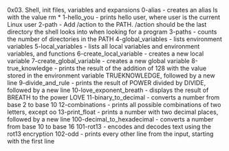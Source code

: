 0x03. Shell, init files, variables and expansions
0-alias - creates an alias ls with the value rm *
1-hello_you - prints hello user, where user is the current Linux user
2-path - Add /action to the PATH. /action should be the last directory the shell looks into when looking for a program
3-paths - counts the number of directories in the PATH
4-global_variables - lists environment variables
5-local_variables - lists all local variables and environment variables, and functions
6-create_local_variable - creates a new local variable
7-create_global_variable - creates a new global variable
8-true_knowledge - prints the result of the addition of 128 with the value stored in the environment variable TRUEKNOWLEDGE, followed by a new line
9-divide_and_rule - prints the result of POWER divided by DIVIDE, followed by a new line
10-love_exponent_breath - displays the result of BREATH to the power LOVE
11-binary_to_decimal - converts a number from base 2 to base 10
12-combinations - prints all possible combinations of two letters, except oo
13-print_float - prints a number with two decimal places, followed by a new line
100-decimal_to_hexadecimal - converts a number from base 10 to base 16
101-rot13 - encodes and decodes text using the rot13 encryption
102-odd - prints every other line from the input, starting with the first line
